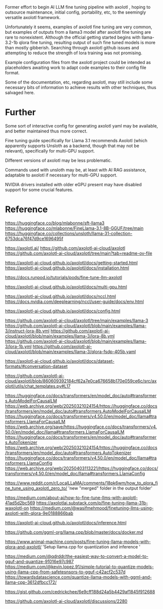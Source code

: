 
Former effort to begin AI LLM fine tuning pipeline with axolotl , hoping to outsource maintenance, initial config, portability, etc, to the seemingly versatile axolotl framework.

Unfortunately it seems, examples of axolotl fine tuning are very common, but examples of outputs from a llama3 model after axolotl fine tuning are rare to nonexistent. Although the official getting started begins with llama-3.2-1b qlora fine tuning, resulting output of such fine tuned models is more than mostly gibberish. Searching through axolotl github issues and attempting to reduce the strength of lora training was not promising.

Example configuration files from the axolotl project could be intended as placeholders awaiting work to adapt code examples to their config file format.


Some of the documentation, etc, regarding axolotl, may still include some necessary bits of information to achieve results with other techniques, thus salvaged here.



# Further

Some sort of interactive config for generating axolotl yaml may be available, and better maintained thus more correct.

Fine tuning guide specifically for Llama 3.1 recommends Axolotl (which apparently supports Unsloth as a backend, though that may not be relevant), specifically for multi-GPU support.

Different versions of axolotl may be less problematic.

Commands used with unsloth may be, at least with AI RAG assistance, adaptable to axolotl if necessary for multi-GPU support.

NVIDIA drivers installed with older eGPU present may have disabled support for some crucial features.



# Reference



https://huggingface.co/blog/mlabonne/sft-llama3
https://huggingface.co/mlabonne/FineLlama-3.1-8B-GGUF/tree/main
https://huggingface.co/collections/unsloth/llama-31-collection-6753dca76f47d9ce1696495f





https://axolotl.ai/
https://github.com/axolotl-ai-cloud/axolotl
https://github.com/axolotl-ai-cloud/axolotl/tree/main?tab=readme-ov-file

https://axolotl-ai-cloud.github.io/axolotl/docs/getting-started.html
https://axolotl-ai-cloud.github.io/axolotl/docs/installation.html

https://docs.runpod.io/tutorials/pods/fine-tune-llm-axolotl

https://axolotl-ai-cloud.github.io/axolotl/docs/multi-gpu.html

https://axolotl-ai-cloud.github.io/axolotl/docs/nccl.html
https://docs.nvidia.com/deeplearning/nccl/user-guide/docs/env.html

https://axolotl-ai-cloud.github.io/axolotl/docs/config.html

https://github.com/axolotl-ai-cloud/axolotl/tree/main/examples/llama-3
https://github.com/axolotl-ai-cloud/axolotl/blob/main/examples/llama-3/instruct-lora-8b.yml
https://github.com/axolotl-ai-cloud/axolotl/blob/main/examples/llama-3/lora-8b.yml
https://github.com/axolotl-ai-cloud/axolotl/blob/main/examples/llama-3/lora-1b.yml
https://github.com/axolotl-ai-cloud/axolotl/blob/main/examples/llama-3/qlora-fsdp-405b.yaml

https://axolotl-ai-cloud.github.io/axolotl/docs/dataset-formats/#conversation-dataset

https://github.com/axolotl-ai-cloud/axolotl/blob/860609392184cf62a7e0ca676658b170e059ce6c/src/axolotl/utils/chat_templates.py#L17

https://huggingface.co/docs/transformers/en/model_doc/auto#transformers.AutoModelForCausalLM
https://web.archive.org/web/20250321024154/https://huggingface.co/docs/transformers/en/model_doc/auto#transformers.AutoModelForCausalLM
https://huggingface.co/docs/transformers/v4.50.0/en/model_doc/llama#transformers.LlamaForCausalLM
https://web.archive.org/save/https://huggingface.co/docs/transformers/v4.50.0/en/model_doc/llama#transformers.LlamaForCausalLM
https://huggingface.co/docs/transformers/en/model_doc/auto#transformers.AutoTokenizer
https://web.archive.org/web/20250321024154/https://huggingface.co/docs/transformers/en/model_doc/auto#transformers.AutoTokenizer
https://huggingface.co/docs/transformers/v4.50.0/en/model_doc/llama#transformers.LlamaConfig
https://web.archive.org/web/20250403113221/https://huggingface.co/docs/transformers/v4.50.0/en/model_doc/llama#transformers.LlamaConfig

https://www.reddit.com/r/LocalLLaMA/comments/18pk6wm/how_to_qlora_fine_tune_using_axolotl_zero_to/
 'new "merged" folder in the output folder'

https://medium.com/about-ai/how-to-fine-tune-llms-with-axolotl-41ad5d2bc569
https://axolotlai.substack.com/p/fine-tuning-llama-31b-waxolotl-on
https://medium.com/@wasifmehmood/finetuning-llms-using-axolotl-with-qlora-9e0188866bab


https://axolotl-ai-cloud.github.io/axolotl/docs/inference.html





https://github.com/ggml-org/llama.cpp/blob/master/docs/docker.md

https://www.animal-machine.com/posts/fine-tuning-llama-models-with-qlora-and-axolotl/
 'Setup llama.cpp for quantization and inference '

https://medium.com/@qdrddr/the-easiest-way-to-convert-a-model-to-gguf-and-quantize-91016e97c987
https://medium.com/@kevin.lopez.91/simple-tutorial-to-quantize-models-using-llama-cpp-from-safetesnsors-to-gguf-c42acf2c537d
https://towardsdatascience.com/quantize-llama-models-with-ggml-and-llama-cpp-3612dfbcc172/






https://gist.github.com/cedrickchee/6e9cff188d24a5b4429af1845f912688






https://github.com/axolotl-ai-cloud/axolotl/discussions/2280

